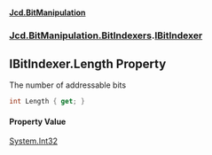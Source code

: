 #### [Jcd.BitManipulation](index.md 'index')
### [Jcd.BitManipulation.BitIndexers](Jcd.BitManipulation.BitIndexers.md 'Jcd.BitManipulation.BitIndexers').[IBitIndexer](Jcd.BitManipulation.BitIndexers.IBitIndexer.md 'Jcd.BitManipulation.BitIndexers.IBitIndexer')

## IBitIndexer.Length Property

The number of addressable bits

```csharp
int Length { get; }
```

#### Property Value
[System.Int32](https://docs.microsoft.com/en-us/dotnet/api/System.Int32 'System.Int32')